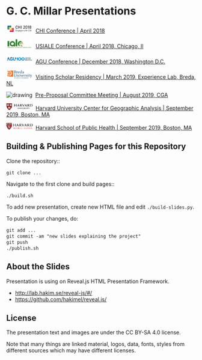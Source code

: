 G. C. Millar Presentations
===========================
 <img src="img/logos/chi_logo.png" alt="drawing" width="70"/>  &nbsp;[CHI Conference | April 2018](https://gcmillar.github.io/presentations/chi2018.html#/)

<img src="img/logos/iale.png" alt="drawing" width="70"/>  &nbsp;[USIALE Conference | April 2018, Chicago, Il](https://gcmillar.github.io/presentations/us_iale2018.html#/)

<img src="img/logos/agu.png" alt="drawing" width="70"/>  &nbsp;[AGU Conference | December 2018, Washington D.C.](https://gcmillar.github.io/presentations/agu2018.html#/)

<img src="img/logos/BUAS_logo.png" alt="drawing" width="70"/>  &nbsp;[Visiting Scholar Residency | March 2019, Experience Lab, Breda, NL](https://gcmillar.github.io/presentations/CHIPS_Nuenen_NL_final_presentation#/)

<img src="img/logos/cgaBlack.png" alt="drawing" width="70"/>  &nbsp;[Pre-Proposal Committee Meeting | August 2019, CGA](https://gcmillar.github.io/presentations/pre-proposal.html#/)

<img src="img/logos/harvard.png" alt="drawing" width="70"/>  &nbsp;[Harvard University Center for Geographic Analysis | September 2019, Boston, MA](https://gcmillar.github.io/presentations/Harvard-CGA.html#/)

<img src="img/logos/hms_logo.png" alt="drawing" width="70"/>  &nbsp;[Harvard School of Public Health | September 2019, Boston, MA](https://gcmillar.github.io/presentations/Harvard-HSPH.html#/)
 
Building & Publishing Pages for this Repository
------------------------------------------------

Clone the repository::

    git clone ...

Navigate to the first clone and build pages::

    ./build.sh

To add new presentation, create new HTML file and edit `./build-slides.py`.

To publish your changes, do:

    git add ...
    git commit -am "new slides explaining the project"
    git push
    ./publish.sh

About the Slides
----------------

Presentation is using on Reveal.js HTML Presentation Framework.
 * http://lab.hakim.se/reveal-js/#/
 * https://github.com/hakimel/reveal.js/

License
-------

The presentation text and images are under the CC BY-SA 4.0 license.

Note that many things are linked material, logos, data, fonts, styles
from different sources which may have different licenses.